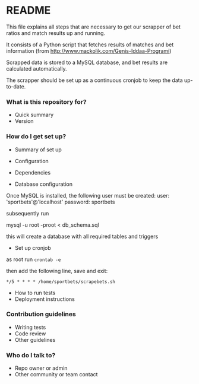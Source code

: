# README #

This file explains all steps that are necessary to get our
scrapper of bet ratios and match results up and running.

It consists of a Python script that fetches results of matches
and bet information (from http://www.mackolik.com/Genis-Iddaa-Programi)

Scrapped data is stored to a MySQL database, and bet results are calculated
automatically.

The scrapper should be set up as a continuous cronjob to keep the data up-to-date.

### What is this repository for? ###

* Quick summary
* Version

### How do I get set up? ###

* Summary of set up
* Configuration


* Dependencies


* Database configuration

Once MySQL is installed, the following user must be created:
user: 'sportbets'@'localhost'
password: sportbets

subsequently run

mysql -u root -proot < db_schema.sql

this will create a database with all required tables and triggers

* Set up cronjob

as root run
`crontab -e`

then add the following line, save and exit:

`*/5 * * * * /home/sportbets/scrapebets.sh`


* How to run tests
* Deployment instructions

### Contribution guidelines ###

* Writing tests
* Code review
* Other guidelines

### Who do I talk to? ###

* Repo owner or admin
* Other community or team contact